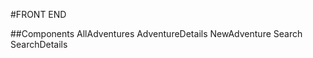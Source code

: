 #FRONT END

##Components
    AllAdventures
    AdventureDetails
    NewAdventure
    Search
    SearchDetails